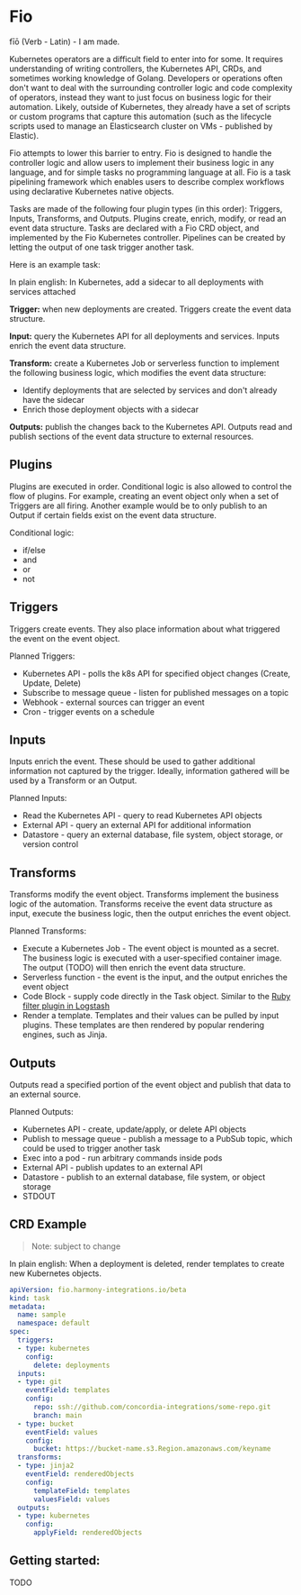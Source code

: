 # Fio
fīō (Verb - Latin) - I am made.

Kubernetes operators are a difficult field to enter into for some. It requires understanding of writing controllers, the Kubernetes API, CRDs, and sometimes working knowledge of Golang. Developers or operations often don't want to deal with the surrounding controller logic and code complexity of operators, instead they want to just focus on business logic for their automation. Likely, outside of Kubernetes, they already have a set of scripts or custom programs that capture this automation (such as the lifecycle scripts used to manage an Elasticsearch cluster on VMs - published by Elastic).

Fio attempts to lower this barrier to entry. Fio is designed to handle the controller logic and allow users to implement their business logic in any language, and for simple tasks no programming language at all. Fio is a task pipelining framework which enables users to describe complex workflows using declarative Kubernetes native objects.

Tasks are made of the following four plugin types (in this order): Triggers, Inputs, Transforms, and Outputs. Plugins create, enrich, modify, or read an event data structure. Tasks are declared with a Fio CRD object, and implemented by the Fio Kubernetes controller. Pipelines can be created by letting the output of one task trigger another task.

Here is an example task:

In plain english: In Kubernetes, add a sidecar to all deployments with services attached

**Trigger:** when new deployments are created. Triggers create the event data structure.

**Input:** query the Kubernetes API for all deployments and services. Inputs enrich the event data structure.

**Transform:** create a Kubernetes Job or serverless function to implement the following business logic, which modifies the event data structure:
- Identify deployments that are selected by services and don't already have the sidecar
- Enrich those deployment objects with a sidecar

**Outputs:** publish the changes back to the Kubernetes API. Outputs read and publish sections of the event data structure to external resources.

## Plugins
Plugins are executed in order. Conditional logic is also allowed to control the flow of plugins. For example, creating an event object only when a set of Triggers are all firing. Another example would be to only publish to an Output if certain fields exist on the event data structure.

Conditional logic:
- if/else
- and
- or
- not

## Triggers
Triggers create events. They also place information about what triggered the event on the event object.

Planned Triggers:
- Kubernetes API - polls the k8s API for specified object changes (Create, Update, Delete)
- Subscribe to message queue - listen for published messages on a topic
- Webhook - external sources can trigger an event
- Cron - trigger events on a schedule

## Inputs
Inputs enrich the event. These should be used to gather additional information not captured by the trigger. Ideally, information gathered will be used by a Transform or an Output.

Planned Inputs:
- Read the Kubernetes API - query to read Kubernetes API objects
- External API - query an external API for additional information
- Datastore - query an external database, file system, object storage, or version control

## Transforms
Transforms modify the event object. Transforms implement the business logic of the automation. Transforms receive the event data structure as input, execute the business logic, then the output enriches the event object.

Planned Transforms:
- Execute a Kubernetes Job - The event object is mounted as a secret. The business logic is executed with a user-specified container image. The output (TODO) will then enrich the event data structure.
- Serverless function - the event is the input, and the output enriches the event object
- Code Block - supply code directly in the Task object. Similar to the [Ruby filter plugin in Logstash](https://www.elastic.co/guide/en/logstash/current/plugins-filters-ruby.html)
- Render a template. Templates and their values can be pulled by input plugins. These templates are then rendered by popular rendering engines, such as Jinja.

## Outputs
Outputs read a specified portion of the event object and publish that data to an external source.

Planned Outputs:
- Kubernetes API - create, update/apply, or delete API objects
- Publish to message queue - publish a message to a PubSub topic, which could be used to trigger another task
- Exec into a pod - run arbitrary commands inside pods
- External API - publish updates to an external API
- Datastore - publish to an external database, file system, or object storage
- STDOUT

## CRD Example
> Note: subject to change

In plain english: When a deployment is deleted, render templates to create new Kubernetes objects.

```yaml
apiVersion: fio.harmony-integrations.io/beta
kind: task
metadata:
  name: sample
  namespace: default
spec:
  triggers:
  - type: kubernetes
    config:
      delete: deployments
  inputs:
  - type: git
    eventField: templates
    config:
      repo: ssh://github.com/concordia-integrations/some-repo.git
      branch: main
  - type: bucket
    eventField: values
    config:
      bucket: https://bucket-name.s3.Region.amazonaws.com/keyname
  transforms:
  - type: jinja2
    eventField: renderedObjects
    config:
      templateField: templates
      valuesField: values
  outputs:
  - type: kubernetes
    config:
      applyField: renderedObjects
```

## Getting started:
TODO
